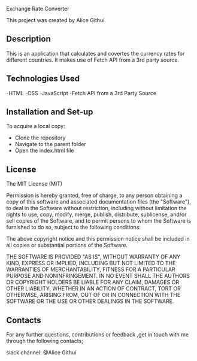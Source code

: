 Exchange Rate Converter

This project was created by Alice Githui.

## Description
This is an application that calculates and covertes the currency rates for different countries. It makes use of Fetch API from a 3rd party source.
## Technologies Used

-HTML
-CSS
-JavaScript
-Fetch API from a 3rd Party Source

## Installation and Set-up

To acquire a local copy:

- Clone the repository
- Navigate to the parent folder
- Open the index.html file

## License

The MIT License (MIT)

Permission is hereby granted, free of charge, to any person obtaining a copy of this software and associated documentation files (the "Software"), to deal in the Software without restriction, including without limitation the rights to use, copy, modify, merge, publish, distribute, sublicense, and/or sell copies of the Software, and to permit persons to whom the Software is furnished to do so, subject to the following conditions:

The above copyright notice and this permission notice shall be included in all copies or substantial portions of the Software.

THE SOFTWARE IS PROVIDED "AS IS", WITHOUT WARRANTY OF ANY KIND, EXPRESS OR IMPLIED, INCLUDING BUT NOT LIMITED TO THE WARRANTIES OF MERCHANTABILITY, FITNESS FOR A PARTICULAR PURPOSE AND NONINFRINGEMENT. IN NO EVENT SHALL THE AUTHORS OR COPYRIGHT HOLDERS BE LIABLE FOR ANY CLAIM, DAMAGES OR OTHER LIABILITY, WHETHER IN AN ACTION OF CONTRACT, TORT OR OTHERWISE, ARISING FROM, OUT OF OR IN CONNECTION WITH THE SOFTWARE OR THE USE OR OTHER DEALINGS IN THE SOFTWARE.

## Contacts

For any further questions, contributions or feedback ,get in touch with me through the following contacts;

slack channel: @Alice Githui
